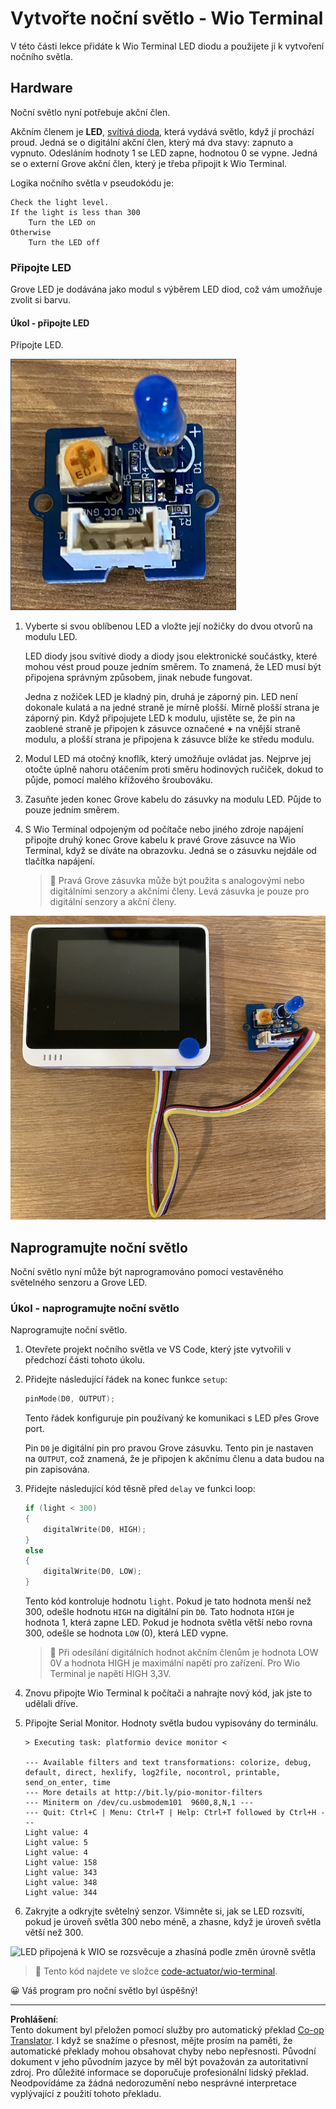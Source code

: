 <!--
CO_OP_TRANSLATOR_METADATA:
{
  "original_hash": "db44083b4dc6fb06eac83c4f16448940",
  "translation_date": "2025-08-27T22:32:28+00:00",
  "source_file": "1-getting-started/lessons/3-sensors-and-actuators/wio-terminal-actuator.md",
  "language_code": "cs"
}
-->
# Vytvořte noční světlo - Wio Terminal

V této části lekce přidáte k Wio Terminal LED diodu a použijete ji k vytvoření nočního světla.

## Hardware

Noční světlo nyní potřebuje akční člen.

Akčním členem je **LED**, [svítivá dioda](https://wikipedia.org/wiki/Light-emitting_diode), která vydává světlo, když jí prochází proud. Jedná se o digitální akční člen, který má dva stavy: zapnuto a vypnuto. Odesláním hodnoty 1 se LED zapne, hodnotou 0 se vypne. Jedná se o externí Grove akční člen, který je třeba připojit k Wio Terminal.

Logika nočního světla v pseudokódu je:

```output
Check the light level.
If the light is less than 300
    Turn the LED on
Otherwise
    Turn the LED off
```

### Připojte LED

Grove LED je dodávána jako modul s výběrem LED diod, což vám umožňuje zvolit si barvu.

#### Úkol - připojte LED

Připojte LED.

![Grove LED](../../../../../translated_images/grove-led.6c853be93f473cf2c439cfc74bb1064732b22251a83cedf66e62f783f9cc1a79.cs.png)

1. Vyberte si svou oblíbenou LED a vložte její nožičky do dvou otvorů na modulu LED.

    LED diody jsou svítivé diody a diody jsou elektronické součástky, které mohou vést proud pouze jedním směrem. To znamená, že LED musí být připojena správným způsobem, jinak nebude fungovat.

    Jedna z nožiček LED je kladný pin, druhá je záporný pin. LED není dokonale kulatá a na jedné straně je mírně plošší. Mírně plošší strana je záporný pin. Když připojujete LED k modulu, ujistěte se, že pin na zaoblené straně je připojen k zásuvce označené **+** na vnější straně modulu, a plošší strana je připojena k zásuvce blíže ke středu modulu.

1. Modul LED má otočný knoflík, který umožňuje ovládat jas. Nejprve jej otočte úplně nahoru otáčením proti směru hodinových ručiček, dokud to půjde, pomocí malého křížového šroubováku.

1. Zasuňte jeden konec Grove kabelu do zásuvky na modulu LED. Půjde to pouze jedním směrem.

1. S Wio Terminal odpojeným od počítače nebo jiného zdroje napájení připojte druhý konec Grove kabelu k pravé Grove zásuvce na Wio Terminal, když se díváte na obrazovku. Jedná se o zásuvku nejdále od tlačítka napájení.

    > 💁 Pravá Grove zásuvka může být použita s analogovými nebo digitálními senzory a akčními členy. Levá zásuvka je pouze pro digitální senzory a akční členy.

![Grove LED připojená k pravé zásuvce](../../../../../translated_images/wio-led.265a1897e72d7f21c753257516a4b677d8e30ce2b95fee98189458b3275ba0a6.cs.png)

## Naprogramujte noční světlo

Noční světlo nyní může být naprogramováno pomocí vestavěného světelného senzoru a Grove LED.

### Úkol - naprogramujte noční světlo

Naprogramujte noční světlo.

1. Otevřete projekt nočního světla ve VS Code, který jste vytvořili v předchozí části tohoto úkolu.

1. Přidejte následující řádek na konec funkce `setup`:

    ```cpp
    pinMode(D0, OUTPUT);
    ```

    Tento řádek konfiguruje pin používaný ke komunikaci s LED přes Grove port.

    Pin `D0` je digitální pin pro pravou Grove zásuvku. Tento pin je nastaven na `OUTPUT`, což znamená, že je připojen k akčnímu členu a data budou na pin zapisována.

1. Přidejte následující kód těsně před `delay` ve funkci loop:

    ```cpp
    if (light < 300)
    {
        digitalWrite(D0, HIGH);
    }
    else
    {
        digitalWrite(D0, LOW);
    }
    ```

    Tento kód kontroluje hodnotu `light`. Pokud je tato hodnota menší než 300, odešle hodnotu `HIGH` na digitální pin `D0`. Tato hodnota `HIGH` je hodnota 1, která zapne LED. Pokud je hodnota světla větší nebo rovna 300, odešle se hodnota `LOW` (0), která LED vypne.

    > 💁 Při odesílání digitálních hodnot akčním členům je hodnota LOW 0V a hodnota HIGH je maximální napětí pro zařízení. Pro Wio Terminal je napětí HIGH 3,3V.

1. Znovu připojte Wio Terminal k počítači a nahrajte nový kód, jak jste to udělali dříve.

1. Připojte Serial Monitor. Hodnoty světla budou vypisovány do terminálu.

    ```output
    > Executing task: platformio device monitor <

    --- Available filters and text transformations: colorize, debug, default, direct, hexlify, log2file, nocontrol, printable, send_on_enter, time
    --- More details at http://bit.ly/pio-monitor-filters
    --- Miniterm on /dev/cu.usbmodem101  9600,8,N,1 ---
    --- Quit: Ctrl+C | Menu: Ctrl+T | Help: Ctrl+T followed by Ctrl+H ---
    Light value: 4
    Light value: 5
    Light value: 4
    Light value: 158
    Light value: 343
    Light value: 348
    Light value: 344
    ```

1. Zakryjte a odkryjte světelný senzor. Všimněte si, jak se LED rozsvítí, pokud je úroveň světla 300 nebo méně, a zhasne, když je úroveň světla větší než 300.

![LED připojená k WIO se rozsvěcuje a zhasíná podle změn úrovně světla](../../../../../images/wio-running-assignment-1-1.gif)

> 💁 Tento kód najdete ve složce [code-actuator/wio-terminal](../../../../../1-getting-started/lessons/3-sensors-and-actuators/code-actuator/wio-terminal).

😀 Váš program pro noční světlo byl úspěšný!

---

**Prohlášení**:  
Tento dokument byl přeložen pomocí služby pro automatický překlad [Co-op Translator](https://github.com/Azure/co-op-translator). I když se snažíme o přesnost, mějte prosím na paměti, že automatické překlady mohou obsahovat chyby nebo nepřesnosti. Původní dokument v jeho původním jazyce by měl být považován za autoritativní zdroj. Pro důležité informace se doporučuje profesionální lidský překlad. Neodpovídáme za žádná nedorozumění nebo nesprávné interpretace vyplývající z použití tohoto překladu.